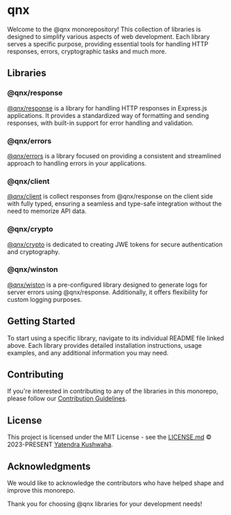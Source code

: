 
# qnx

Welcome to the @qnx monorepository! This collection of libraries is designed to simplify various aspects of web development. Each library serves a specific purpose, providing essential tools for handling HTTP responses, errors, cryptographic tasks and much more.

## Libraries

### @qnx/response

[@qnx/response](https://github.com/yatendra121/qnx/blob/main/packages/response/README.md) is a library for handling HTTP responses in Express.js applications. It provides a standardized way of formatting and sending responses, with built-in support for error handling and validation.

### @qnx/errors

[@qnx/errors](https://github.com/yatendra121/qnx/blob/main/packages/errors/README.md) is a library focused on providing a consistent and streamlined approach to handling errors in your applications.

### @qnx/client

[@qnx/client](https://github.com/yatendra121/qnx/blob/main/packages/client/README.md) is collect responses from @qnx/response on the client side with fully typed, ensuring a seamless and type-safe integration without the need to memorize API data.


### @qnx/crypto

[@qnx/crypto](https://github.com/yatendra121/qnx/blob/main/packages/crypto/README.md) is dedicated to creating JWE tokens for secure authentication and cryptography.

### @qnx/winston

[@qnx/wiston](https://github.com/yatendra121/qnx/blob/main/packages/wiston/README.md) is a pre-configured library designed to generate logs for server errors using @qnx/response. Additionally, it offers flexibility for custom logging purposes.


## Getting Started

To start using a specific library, navigate to its individual README file linked above. Each library provides detailed installation instructions, usage examples, and any additional information you may need.

## Contributing

If you're interested in contributing to any of the libraries in this monorepo, please follow our [Contribution Guidelines](CONTRIBUTING.md).

## License

This project is licensed under the MIT License - see the [LICENSE.md](https://github.com/yatendra121/vq-vuetify/blob/main/LICENSE.md) © 2023-PRESENT [Yatendra Kushwaha](https://github.com/yatendra121).

## Acknowledgments

We would like to acknowledge the contributors who have helped shape and improve this monorepo.

Thank you for choosing @qnx libraries for your development needs!
